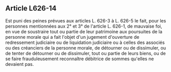 Article L626-14
----
Est puni des peines prévues aux articles L. 626-3 à L. 626-5 le fait, pour les
personnes mentionnées aux 2° et 3° de l'article L. 626-1, de mauvaise foi, en
vue de soustraire tout ou partie de leur patrimoine aux poursuites de la
personne morale qui a fait l'objet d'un jugement d'ouverture de redressement
judiciaire ou de liquidation judiciaire ou à celles des associés ou des
créanciers de la personne morale, de détourner ou de dissimuler, ou de tenter de
détourner ou de dissimuler, tout ou partie de leurs biens, ou de se faire
frauduleusement reconnaître débitrice de sommes qu'elles ne devaient pas.
